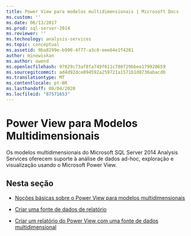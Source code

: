 ```yaml
---
title: Power View para modelos multidimensionais | Microsoft Docs
ms.custom: ''
ms.date: 06/13/2017
ms.prod: sql-server-2014
ms.reviewer: ''
ms.technology: analysis-services
ms.topic: conceptual
ms.assetid: 9ba8299e-b990-4f77-a3c0-eee64e1f4281
author: minewiskan
ms.author: owend
ms.openlocfilehash: 97029c73af8fa749f611c788f29bbee179920659
ms.sourcegitcommit: ad4d92dce894592a259721a1571b1d8736abacdb
ms.translationtype: MT
ms.contentlocale: pt-BR
ms.lasthandoff: 08/04/2020
ms.locfileid: "87571653"
---
```

# <a name="power-view-for-multidimensional-models"></a>Power View para Modelos Multidimensionais
  Os modelos multidimensionais do Microsoft SQL Server 2014 Analysis Services oferecem suporte à análise de dados ad-hoc, exploração e visualização usando o Microsoft Power View.  
  
## <a name="in-this-section"></a>Nesta seção  
  
-   [Noções básicas sobre o Power View para modelos multidimensionais](power-view-for-multidimensional-models.md)  
  
-   [Criar uma fonte de dados de relatório](create-a-report-data-source.md)  
  
-   [Criar um relatório do Power View com uma fonte de dados multidimensional](create-a-power-view-report-with-a-multidimensional-data-source.md)  
  
  
